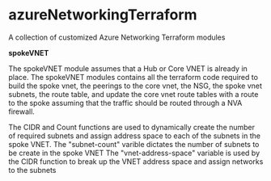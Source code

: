 # azureNetworkingTerraform
A collection of customized Azure Networking Terraform modules

**spokeVNET**

The spokeVNET module assumes that a Hub or Core VNET is already in place. The spokeVNET modules contains all the terraform code required to build the spoke vnet, the peerings to the core vnet, the NSG, the spoke vnet subnets, the route table, and update the core vnet route tables with a route to the spoke assuming that the traffic should be routed through a NVA firewall.

The CIDR and Count functions are used to dynamically create the number of required subnets and assign address space to each of the subnets in the spoke VNET.
  The "subnet-count" varible dictates the number of subnets to be create in the spoke VNET
  The "vnet-address-space" variable is used by the CIDR function to break up the VNET address space and assign networks to the subnets
  


